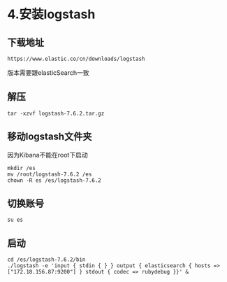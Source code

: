 # 4.安装logstash

## 下载地址

	https://www.elastic.co/cn/downloads/logstash

版本需要跟elasticSearch一致

## 解压

	tar -xzvf logstash-7.6.2.tar.gz

## 移动logstash文件夹

因为Kibana不能在root下启动


	mkdir /es
	mv /root/logstash-7.6.2 /es
	chown -R es /es/logstash-7.6.2

## 切换账号

	su es

## 启动

	cd /es/logstash-7.6.2/bin
	./logstash -e 'input { stdin { } } output { elasticsearch { hosts => ["172.18.156.87:9200"] } stdout { codec => rubydebug }}' &

